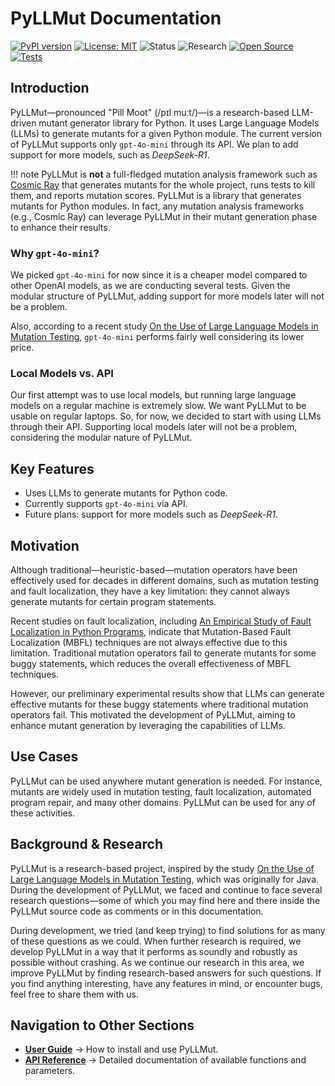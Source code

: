 # PyLLMut Documentation

[![PyPI version](https://badge.fury.io/py/pyllmut.svg)](https://badge.fury.io/py/pyllmut)
[![License: MIT](https://img.shields.io/badge/License-MIT-yellow.svg)](https://github.com/mohrez86/pyllmut/blob/main/LICENSE.txt)
![Status](https://img.shields.io/badge/Status-Experimental-orange)
![Research](https://img.shields.io/badge/Research-Driven-lightgrey)
[![Open Source](https://img.shields.io/badge/Open%20Source-Yes-brightgreen)](https://github.com/mohrez86/pyllmut)
[![Tests](https://github.com/mohrez86/pyllmut/actions/workflows/tests-conda.yml/badge.svg)](https://github.com/mohrez86/pyllmut/actions/workflows/tests-conda.yml)

## Introduction

PyLLMut—pronounced "Pill Moot" (/pɪl muːt/)—is 
a research-based LLM-driven mutant generator library 
for Python. It uses Large Language Models (LLMs) to 
generate mutants for a given Python module.
The current version of PyLLMut 
supports only `gpt-4o-mini` through its API. 
We plan to add support for more models, 
such as *DeepSeek-R1*.

!!! note
    PyLLMut is **not** a full-fledged 
    mutation analysis framework such as 
    [Cosmic Ray](https://cosmic-ray.readthedocs.io/)
    that generates mutants for the whole project, 
    runs tests to kill them, and reports mutation scores. 
    PyLLMut is a library that generates mutants for 
    Python modules. In fact, any 
    mutation analysis frameworks (e.g., Cosmic Ray) 
    can leverage PyLLMut in 
    their mutant generation phase to 
    enhance their results.

### Why `gpt-4o-mini`?

We picked `gpt-4o-mini` for now since 
it is a cheaper model compared to other 
OpenAI models, as we are conducting several tests.
Given the modular structure of PyLLMut, adding 
support for more models later will not be a problem.

Also, according to a recent study 
[On the Use of Large Language Models 
in Mutation Testing](https://arxiv.org/abs/2406.09843), 
`gpt-4o-mini` performs fairly well considering 
its lower price.

### Local Models vs. API

Our first attempt was to use local models, but
running large language models on a regular 
machine is extremely slow.
We want PyLLMut to be usable on regular laptops.  So, for now, we decided to 
start with using LLMs through their API.
Supporting local models later will not be a problem,
considering the modular nature of PyLLMut.

## Key Features

- Uses LLMs to generate mutants for Python code.
- Currently supports `gpt-4o-mini` via API.
- Future plans: support for more models such as *DeepSeek-R1*.

## Motivation

Although traditional—heuristic-based—mutation operators
have been effectively used for decades in different domains,
such as mutation testing and fault localization,
they have a key limitation: they cannot always generate mutants
for certain program statements.

Recent studies on fault localization, including
[An Empirical Study of Fault Localization in Python 
Programs](https://link.springer.com/article/10.1007/s10664-024-10475-3),
indicate that Mutation-Based Fault Localization (MBFL) techniques
are not always effective due to this limitation.
Traditional mutation operators fail to generate mutants for
some buggy statements, which reduces the overall effectiveness
of MBFL techniques.

However, our preliminary experimental results show that
LLMs can generate effective mutants for these buggy statements
where traditional mutation operators fail.
This motivated the development of PyLLMut, aiming to
enhance mutant generation by leveraging the capabilities of LLMs.

## Use Cases

PyLLMut can be used anywhere mutant generation 
is needed. For instance, mutants are widely 
used in mutation testing, fault localization, automated program repair, 
and many other domains. 
PyLLMut can be used for any of these activities.

## Background & Research

PyLLMut is a research-based project, inspired by the study 
[On the Use of Large Language Models in 
Mutation Testing](https://arxiv.org/abs/2406.09843), which was 
originally for Java.
During the development of PyLLMut, we faced and continue to 
face several research questions—some of which you may find 
here and there inside the PyLLMut source code as comments 
or in this documentation.

During development, we tried (and keep trying) 
to find solutions for as many of these 
questions as we could. When further 
research is required, we develop PyLLMut in a way that it performs 
as soundly and robustly as possible without crashing.
As we continue our research in this area, we 
improve PyLLMut by finding research-based answers for such questions. 
If you find anything interesting, have any features 
in mind, or encounter bugs, feel free to share 
them with us.

## Navigation to Other Sections
- **[User Guide](user/install.md)** → How to install and use PyLLMut.
- **[API Reference](api/generator.md)** → Detailed documentation of available functions and parameters.
